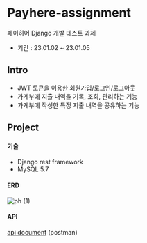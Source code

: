 ﻿# Payhere-assignment
페이히어 Django 개발 테스트 과제  
- 기간 : 23.01.02 ~ 23.01.05

Intro
---
- JWT 토큰을 이용한 회원가입/로그인/로그아웃
- 가계부에 지출 내역을 기록, 조회, 관리하는 기능
- 가계부에 작성한 특정 지출 내역을 공유하는 기능

Project
---
#### 기술  
- Django rest framework
- MySQL 5.7

#### ERD
![ph (1)](https://user-images.githubusercontent.com/104331869/210762711-07ce7e45-9e96-4108-8afb-2f69dcf56a80.png)

#### API
[api document](https://documenter.getpostman.com/view/20849532/2s8Z73wqMR) (postman)
